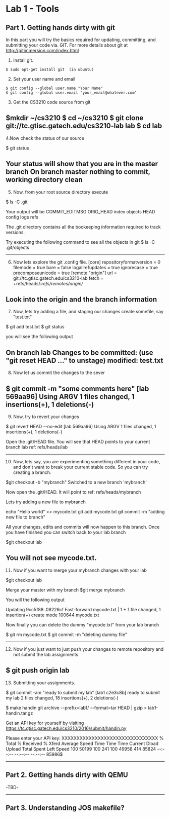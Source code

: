 # Lab 1 - Tools

## Part 1. Getting hands dirty with git

In this part you will try the basics required for updating, 
committing, and submitting your code via. GIT. For more 
details about git at http://gitimmersion.com/index.html


1. Install git. 

```
$ sudo apt-get install git  (in ubuntu)
```

2. Set your user name and email

```
$ git config --global user.name "Your Name"
$ git config --global user.email "your_email@whatever.com"
```

3. Get the CS3210 code source from git

$mkdir ~/cs3210
$ cd ~/cs3210
$ git clone git://tc.gtisc.gatech.edu/cs3210-lab lab
$ cd lab
---------------------------

4.Now check the status of our source 

$ git status

Your status will show that you are in the master branch
On branch master
nothing to commit, working directory clean
---------------------------

5. Now, from your root source directory execute

$ ls -C .git

Your output will be
COMMIT_EDITMSG	ORIG_HEAD	index		objects
HEAD		config		logs		refs

The .git directory contains all the bookeeping information required
to track versions.

Try executing the following command to see all the objects in git
$ ls -C .git/objects

---------------------------
6. Now lets explore the git .config file.
[core]
        repositoryformatversion = 0
        filemode = true
        bare = false
        logallrefupdates = true
        ignorecase = true
        precomposeunicode = true
[remote "origin"]
        url = git://tc.gtisc.gatech.edu/cs3210-lab
        fetch = +refs/heads/*:refs/remotes/origin/*

Look into the origin and the branch information
---------------------------

7. Now, lets try adding a file, and staging our changes
create somefile, say "test.txt"

$ git add test.txt
$ git status

you will see the following output

On branch lab
Changes to be committed:
  (use "git reset HEAD <file>..." to unstage)
	modified:  test.txt
---------------------------
8. Now let us commit the changes to the sever

$ git commit -m "some comments here"
[lab 569aa96] Using ARGV
 1 files changed, 1 insertions(+), 1 deletions(-)
---------------------------

9. Now, try to revert your changes

$ git revert HEAD --no-edit
[lab 569aa96] Using ARGV
 1 files changed, 1 insertions(+), 1 deletions(-)

Open the .git/HEAD file. You will see that HEAD points to your 
current branch lab ref: refs/heads/lab

---------------------------

10. Now, lets say, you are experimenting something different in your code, and don't 
want to break your current stable code. So you can try creating a branch.

$git checkout -b "mybranch"
 Switched to a new branch 'mybranch'

Now open the .git/HEAD. It will point to ref: refs/heads/mybranch

Lets try adding a new file to mybranch

echo "Hello world" >> mycode.txt
git add mycode.txt
git commit -m "adding new file to branch"

All your changes, edits and commits will now happen to this branch.
Once you have finished you can switch back to your lab branch

$git checkout lab

You will not see mycode.txt.
------------------------------

11. Now if you want to merge your mybranch changes with your lab

$git checkout lab

Merge your master with my branch
$git merge mybranch 

You will the following output

Updating 9cc5f88..08226cf
Fast-forward
 mycode.txt | 1 +
 1 file changed, 1 insertion(+)
 create mode 100644 mycode.txt

Now finally you can delete the dummy "mycode.txt" from your 
lab branch
 
$ git rm mycode.txt
$ git commit -m "deleting dummy file"

---------------------------------
12. Now if you just want to just push your changes to 
remote repository and not submit the lab assignments

$ git push origin lab
---------------------------------

13. Submitting your assignments.

$ git commit -am "ready to submit my lab"
[lab1 c2e3c8b] ready to submit my lab
 2 files changed, 18 insertions(+), 2 deletions(-)

$ make handin
git archive --prefix=lab1/ --format=tar HEAD | gzip > lab1-handin.tar.gz

Get an API key for yourself by visiting https://tc.gtisc.gatech.edu/cs3210/2016/submit/handin.py

Please enter your API key: XXXXXXXXXXXXXXXXXXXXXXXXXXXXXXXX
  % Total    % Received % Xferd  Average Speed   Time    Time     Time  Current
                                 Dload  Upload   Total   Spent    Left  Speed
100 50199  100   241  100 49958    414  85824 --:--:-- --:--:-- --:--:-- 85986$

-----------------------------------------------------------------------
Part 2. Getting hands dirty with QEMU 
-----------------------------------------------------------------------
-TBD-



-----------------------------------------------------------------------
Part 3. Understanding JOS makefile?
-----------------------------------------------------------------------


